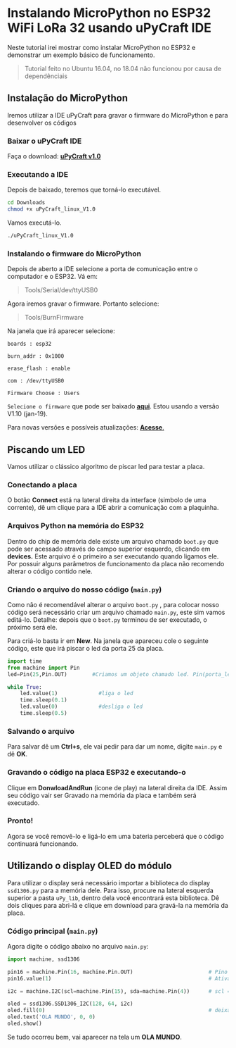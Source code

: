 
# Instalando MicroPython no ESP32 WiFi LoRa 32 usando uPyCraft IDE
Neste tutorial irei mostrar como instalar MicroPython no ESP32 e demonstrar um exemplo básico de funcionamento.

> Tutorial feito no Ubuntu 16.04, no 18.04 não funcionou por causa de dependênciais

## Instalação do MicroPython
Iremos utilizar a IDE uPyCraft para gravar o firmware do MicroPython e para desenvolver os códigos

### Baixar o uPyCraft IDE
Faça o download: [**uPyCraft v1.0**](https://github.com/clebrw/MycroPython-ESP32-uPyCraft/raw/master/uPyCraft_linux_V1.0) 

### Executando a IDE
Depois de baixado, teremos que torná-lo executável.

```sh
cd Downloads
chmod +x uPyCraft_linux_V1.0
```
Vamos executá-lo.
```sh
./uPyCraft_linux_V1.0
```
### Instalando o firmware do MicroPython
Depois de aberto a IDE selecione a porta de comunicação entre o computador e o ESP32. Vá em:
> Tools/Serial/dev/ttyUSB0

Agora iremos gravar o firmware. Portanto selecione:
> Tools/BurnFirmware

Na janela que irá aparecer selecione:

`boards : esp32`

`burn_addr : 0x1000`

`erase_flash : enable`

`com : /dev/ttyUSB0`

`Firmware Choose : Users`

`Selecione o firmware` que pode ser baixado [**aqui**](https://github.com/clebrw/MycroPython-ESP32-uPyCraft/raw/master/esp32-20190125-v1.10.bin). Estou usando a versão V1.10 (jan-19).

Para novas versões e possíveis atualizações: [**Acesse**.](http://micropython.org/download#esp32)

## Piscando um LED
Vamos utilizar o clássico algoritmo de piscar led para testar a placa.

### Conectando a placa 
O botão **Connect** está na lateral direita da interface (simbolo de uma corrente), dê um clique para a IDE abrir a comunicação com a plaquinha.

### Arquivos Python na memória do ESP32
Dentro do chip de memória dele existe um arquivo chamado `boot.py` que pode ser acessado através do campo superior esquerdo, clicando em **devices.**
Este arquivo é o primeiro a ser executando quando ligamos ele. Por possuir alguns parâmetros de funcionamento da placa não recomendo alterar o código contido nele.

### Criando o arquivo do nosso código (`main.py`)

Como não é recomendável alterar o arquivo `boot.py` , para colocar nosso código será necessário criar um arquivo chamado `main.py`, este sim vamos editá-lo. 
Detalhe: depois que o `boot.py` terminou de ser executado, o próximo será ele.

Para criá-lo basta ir em **New**.
Na janela que apareceu cole o seguinte código, este que irá piscar o led da porta 25 da placa.
```python
import time
from machine import Pin
led=Pin(25,Pin.OUT)        #Criamos um objeto chamado led. Pin(porta_led, entrada_ou_saida)

while True:
	led.value(1)             #liga o led
	time.sleep(0.1)
	led.value(0)             #desliga o led
	time.sleep(0.5)
```
### Salvando o arquivo
Para salvar dê um **Ctrl+s**, ele vai pedir para dar um nome, digite `main.py` e dê **OK**.

###  Gravando o código na placa ESP32 e executando-o
Clique em **DonwloadAndRun** (icone de play) na lateral direita da IDE.
Assim seu código vair ser Gravado na memória da placa e também será executado.

### Pronto!
Agora se você removê-lo e ligá-lo em uma bateria perceberá que o código continuará funcionando. 

## Utilizando o display OLED do módulo
Para utilizar o display será necessário importar a biblioteca do display `ssd1306.py` para a memória dele.
Para isso, procure na lateral esquerda superior a pasta `uPy_lib`, dentro dela você encontrará esta biblioteca.
Dê dois cliques para abri-lá e clique em download para gravá-la na memória da placa.

### Código principal (`main.py`)
Agora digite o código abaixo no arquivo `main.py`:
```python
import machine, ssd1306

pin16 = machine.Pin(16, machine.Pin.OUT)                        # Pino 16 de RST do display
pin16.value(1)												    # Ativando o display

i2c = machine.I2C(scl=machine.Pin(15), sda=machine.Pin(4))      # scl = 15, sda = 4

oled = ssd1306.SSD1306_I2C(128, 64, i2c)						
oled.fill(0)                                                    # deixa toda a tela na cor preta
oled.text('OLA MUNDO', 0, 0)
oled.show()
```

Se tudo ocorreu bem, vai aparecer na tela um **OLA MUNDO**.